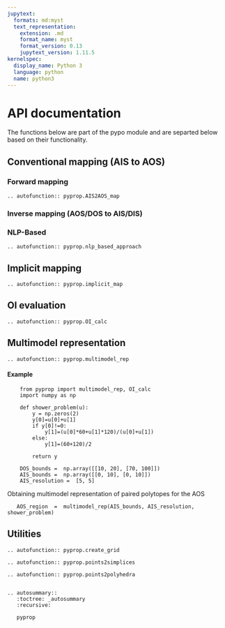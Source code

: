 ```yaml
---
jupytext:
  formats: md:myst
  text_representation:
    extension: .md
    format_name: myst
    format_version: 0.13
    jupytext_version: 1.11.5
kernelspec:
  display_name: Python 3
  language: python
  name: python3
---
```



# API documentation

The functions below are part of the pypo module and are
separted below based on their functionality.

## Conventional mapping (AIS to AOS)

### Forward mapping

```{eval-rst}
.. autofunction:: pyprop.AIS2AOS_map
```

### Inverse mapping (AOS/DOS to AIS/DIS)

### NLP-Based

```{eval-rst}
.. autofunction:: pyprop.nlp_based_approach
```

## Implicit mapping

```{eval-rst}
.. autofunction:: pyprop.implicit_map
```

## OI evaluation

```{eval-rst}
.. autofunction:: pyprop.OI_calc
```

## Multimodel representation

```{eval-rst}
.. autofunction:: pyprop.multimodel_rep
```

#### Example

```{code-cell} 
    from pyprop import multimodel_rep, OI_calc
    import numpy as np
```

```{code-cell}
    def shower_problem(u):
        y = np.zeros(2)
        y[0]=u[0]+u[1]
        if y[0]!=0:
            y[1]=(u[0]*60+u[1]*120)/(u[0]+u[1])
        else:
            y[1]=(60+120)/2
            
        return y
```

```{code-cell}
    DOS_bounds =  np.array([[10, 20], [70, 100]])
    AIS_bounds =  np.array([[0, 10], [0, 10]])
    AIS_resolution =  [5, 5]
```

Obtaining multimodel representation of paired polytopes for the AOS

```{code-cell}
   AOS_region  =  multimodel_rep(AIS_bounds, AIS_resolution, shower_problem)
```

## Utilities

```{eval-rst}
.. autofunction:: pyprop.create_grid
```

```{eval-rst}
.. autofunction:: pyprop.points2simplices
```

```{eval-rst}
.. autofunction:: pyprop.points2polyhedra


```

```{eval-rst}
.. autosummary::
   :toctree: _autosummary
   :recursive:

   pyprop
```

